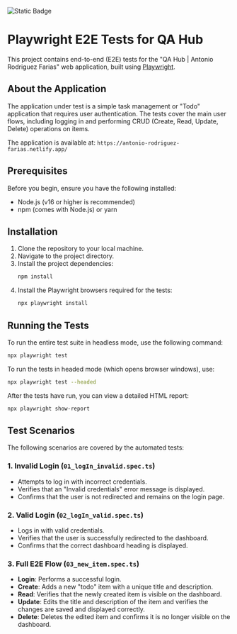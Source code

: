 ![Static Badge](https://img.shields.io/badge/QA%20Engineer%20%7C%20Antonio%20Rodriguez-%23bc1224)

# Playwright E2E Tests for QA Hub

This project contains end-to-end (E2E) tests for the "QA Hub | Antonio Rodriguez Farias" web application, built using [Playwright](https://playwright.dev/).

## About the Application

The application under test is a simple task management or "Todo" application that requires user authentication. The tests cover the main user flows, including logging in and performing CRUD (Create, Read, Update, Delete) operations on items.

The application is available at: `https://antonio-rodriguez-farias.netlify.app/`

## Prerequisites

Before you begin, ensure you have the following installed:
*   Node.js (v16 or higher is recommended)
*   npm (comes with Node.js) or yarn

## Installation

1.  Clone the repository to your local machine.
2.  Navigate to the project directory.
3.  Install the project dependencies:
    ```bash
    npm install
    ```
4.  Install the Playwright browsers required for the tests:
    ```bash
    npx playwright install
    ```

## Running the Tests

To run the entire test suite in headless mode, use the following command:

```bash
npx playwright test
```

To run the tests in headed mode (which opens browser windows), use:

```bash
npx playwright test --headed
```

After the tests have run, you can view a detailed HTML report:

```bash
npx playwright show-report
```

## Test Scenarios

The following scenarios are covered by the automated tests:

### 1. Invalid Login (`01_logIn_invalid.spec.ts`)
*   Attempts to log in with incorrect credentials.
*   Verifies that an "Invalid credentials" error message is displayed.
*   Confirms that the user is not redirected and remains on the login page.

### 2. Valid Login (`02_logIn_valid.spec.ts`)
*   Logs in with valid credentials.
*   Verifies that the user is successfully redirected to the dashboard.
*   Confirms that the correct dashboard heading is displayed.

### 3. Full E2E Flow (`03_new_item.spec.ts`)
*   **Login**: Performs a successful login.
*   **Create**: Adds a new "todo" item with a unique title and description.
*   **Read**: Verifies that the newly created item is visible on the dashboard.
*   **Update**: Edits the title and description of the item and verifies the changes are saved and displayed correctly.
*   **Delete**: Deletes the edited item and confirms it is no longer visible on the dashboard.
